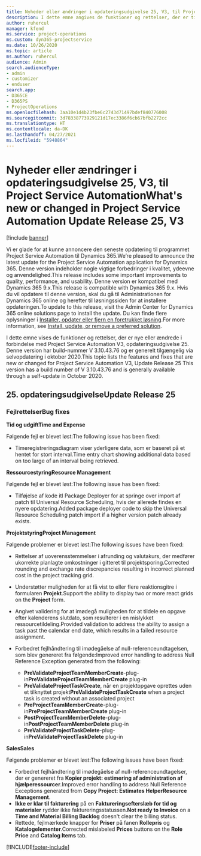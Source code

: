 ```yaml
---
title: Nyheder eller ændringer i opdateringsudgivelse 25, V3, til Project Service Automation
description: I dette emne angives de funktioner og rettelser, der er tilgængelige til Project Service Automation, opdateringsudgivelse 25, V3.
author: ruhercul
manager: kfend
ms.service: project-operations
ms.custom: dyn365-projectservice
ms.date: 10/26/2020
ms.topic: article
ms.author: ruhercul
audience: Admin
search.audienceType:
- admin
- customizer
- enduser
search.app:
- D365CE
- D365PS
- ProjectOperations
ms.openlocfilehash: 3aa10e1d4b23fbe6c2743d71497bdef840776008
ms.sourcegitcommit: 3d78338773929121d17ec3386f6cb67bfb2272cc
ms.translationtype: HT
ms.contentlocale: da-DK
ms.lasthandoff: 04/27/2021
ms.locfileid: "5948864"
---
```

# <a name="whats-new-or-changed-in-project-service-automation-update-release-25-v3"></a><span data-ttu-id="03721-103">Nyheder eller ændringer i opdateringsudgivelse 25, V3, til Project Service Automation</span><span class="sxs-lookup"><span data-stu-id="03721-103">What's new or changed in Project Service Automation Update Release 25, V3</span></span>

[!include [banner](../includes/psa-now-project-operations.md)]

<span data-ttu-id="03721-104">Vi er glade for at kunne annoncere den seneste opdatering til programmet Project Service Automation til Dynamics 365.</span><span class="sxs-lookup"><span data-stu-id="03721-104">We’re pleased to announce the latest update for the Project Service Automation application for Dynamics 365.</span></span> <span data-ttu-id="03721-105">Denne version indeholder nogle vigtige forbedringer i kvalitet, ydeevne og anvendelighed.</span><span class="sxs-lookup"><span data-stu-id="03721-105">This release includes some important improvements to quality, performance, and usability.</span></span> <span data-ttu-id="03721-106">Denne version er kompatibel med Dynamics 365 9.x.</span><span class="sxs-lookup"><span data-stu-id="03721-106">This release is compatible with Dynamics 365 9.x.</span></span> <span data-ttu-id="03721-107">Hvis du vil opdatere til denne version, skal du gå til Administrationen for Dynamics 365 online og herefter til løsningssiden for at installere opdateringen.</span><span class="sxs-lookup"><span data-stu-id="03721-107">To update to this release, visit the Admin Center for Dynamics 365 online solutions page to install the update.</span></span> <span data-ttu-id="03721-108">Du kan finde flere oplysninger i [Installer, opdater eller fjern en foretrukket løsning](/power-platform/admin/install-remove-preferred-solution).</span><span class="sxs-lookup"><span data-stu-id="03721-108">For more information, see [Install, update, or remove a preferred solution](/power-platform/admin/install-remove-preferred-solution).</span></span>

<span data-ttu-id="03721-109">I dette emne vises de funktioner og rettelser, der er nye eller ændrede i forbindelse med Project Service Automation V3, opdateringsudgivelse 25. Denne version har build-nummer V 3.10.43.76 og er generelt tilgængelig via selvopdatering i oktober 2020.</span><span class="sxs-lookup"><span data-stu-id="03721-109">This topic lists the features and fixes that are new or changed for Project Service Automation V3, Update Release 25 This version has a build number of V 3.10.43.76 and is generally available through a self-update in October 2020.</span></span>

## <a name="update-release-25"></a><span data-ttu-id="03721-110">25. opdateringsudgivelse</span><span class="sxs-lookup"><span data-stu-id="03721-110">Update Release 25</span></span>

### <a name="bug-fixes"></a><span data-ttu-id="03721-111">Fejlrettelser</span><span class="sxs-lookup"><span data-stu-id="03721-111">Bug fixes</span></span>

<span data-ttu-id="03721-112">**Tid og udgift**</span><span class="sxs-lookup"><span data-stu-id="03721-112">**Time and Expense**</span></span>

<span data-ttu-id="03721-113">Følgende fejl er blevet løst:</span><span class="sxs-lookup"><span data-stu-id="03721-113">The following issue has been fixed:</span></span>

- <span data-ttu-id="03721-114">Timeregistreringsdiagram viser yderligere data, som er baseret på et hentet for stort interval.</span><span class="sxs-lookup"><span data-stu-id="03721-114">Time entry chart showing additional data based on too large of an interval being retrieved.</span></span>

<span data-ttu-id="03721-115">**Ressourcestyring**</span><span class="sxs-lookup"><span data-stu-id="03721-115">**Resource Management**</span></span>

<span data-ttu-id="03721-116">Følgende fejl er blevet løst:</span><span class="sxs-lookup"><span data-stu-id="03721-116">The following issue has been fixed:</span></span>

- <span data-ttu-id="03721-117">Tilføjelse af kode itl Package Deployer for at springe over import af patch til Universal Resource Scheduling, hvis der allerede findes en nyere opdatering.</span><span class="sxs-lookup"><span data-stu-id="03721-117">Added package deployer code to skip the Universal Resource Scheduling patch import if a higher version patch already exists.</span></span>

<span data-ttu-id="03721-118">**Projektstyring**</span><span class="sxs-lookup"><span data-stu-id="03721-118">**Project Management**</span></span>

<span data-ttu-id="03721-119">Følgende problemer er blevet løst:</span><span class="sxs-lookup"><span data-stu-id="03721-119">The following issues have been fixed:</span></span>

- <span data-ttu-id="03721-120">Rettelser af uoverensstemmelser i afrunding og valutakurs, der medfører ukorrekte planlagte omkostninger i gitteret til projektsporing.</span><span class="sxs-lookup"><span data-stu-id="03721-120">Corrected rounding and exchange rate discrepancies resulting in incorrect planned cost in the project tracking grid.</span></span>
- <span data-ttu-id="03721-121">Understøtter muligheden for at få vist to eller flere reaktionsgitre i formularen **Projekt**.</span><span class="sxs-lookup"><span data-stu-id="03721-121">Support the ability to display two or more react grids on the **Project** form.</span></span>
- <span data-ttu-id="03721-122">Angivet validering for at imødegå muligheden for at tildele en opgave efter kalenderens slutdato, som resulterer i en mislykket ressourcetildeling.</span><span class="sxs-lookup"><span data-stu-id="03721-122">Provided validation to address the ability to assign a task past the calendar end date, which results in a failed resource assignment.</span></span>
- <span data-ttu-id="03721-123">Forbedret fejlhåndtering til imødegåelse af null-referenceundtagelsen, som blev genereret fra følgende:</span><span class="sxs-lookup"><span data-stu-id="03721-123">Improved error handling to address Null Reference Exception generated from the following:</span></span>

    - <span data-ttu-id="03721-124">**PreValidateProjectTeamMemberCreate**-plug-in</span><span class="sxs-lookup"><span data-stu-id="03721-124">**PreValidateProjectTeamMemberCreate** plug-in</span></span>
    - <span data-ttu-id="03721-125">**PreValidateProjectTaskCreate**, når en projektopgave oprettes uden et tilknyttet projekt</span><span class="sxs-lookup"><span data-stu-id="03721-125">**PreValidateProjectTaskCreate** when a project task is created without an associated project</span></span>
    - <span data-ttu-id="03721-126">**PreProjectTeamMemberCreate**-plug-in</span><span class="sxs-lookup"><span data-stu-id="03721-126">**PreProjectTeamMemberCreate** plug-in</span></span>
    - <span data-ttu-id="03721-127">**PostProjectTeamMemberDelete**-plug-in</span><span class="sxs-lookup"><span data-stu-id="03721-127">**PostProjectTeamMemberDelete** plug-in</span></span>
    - <span data-ttu-id="03721-128">**PreValidateProjectTaskDelete**-plug-in</span><span class="sxs-lookup"><span data-stu-id="03721-128">**PreValidateProjectTaskDelete** plug-in</span></span>

<span data-ttu-id="03721-129">**Sales**</span><span class="sxs-lookup"><span data-stu-id="03721-129">**Sales**</span></span>

<span data-ttu-id="03721-130">Følgende problemer er blevet løst:</span><span class="sxs-lookup"><span data-stu-id="03721-130">The following issues have been fixed:</span></span>

- <span data-ttu-id="03721-131">Forbedret fejlhåndtering til imødegåelse af null-referenceundtagelser, der er genereret fra **Kopier projekt: estimering af administration af hjælperessourcer**.</span><span class="sxs-lookup"><span data-stu-id="03721-131">Improved error handling to address Null Reference Exceptions generated from **Copy Project: Estimates HelperResource Management**.</span></span>
- <span data-ttu-id="03721-132">**Ikke er klar til fakturering** på en **Faktureringsefterslæb for tid og materialer** rydder ikke faktureringsstatussen.</span><span class="sxs-lookup"><span data-stu-id="03721-132">**Not ready to Invoice** on a **Time and Material Billing Backlog** doesn't clear the billing status.</span></span>
- <span data-ttu-id="03721-133">Rettede, fejlmærkede knapper for **Priser** på fanen **Rollepris** og **Katalogelementer**.</span><span class="sxs-lookup"><span data-stu-id="03721-133">Corrected mislabeled **Prices** buttons on the **Role Price** and **Catalog Items** tab.</span></span>


[!INCLUDE[footer-include](../includes/footer-banner.md)]
